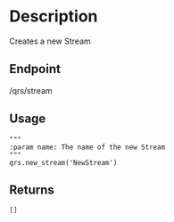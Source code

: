# Description
Creates a new Stream

## Endpoint
/qrs/stream

## Usage
```
"""
:param name: The name of the new Stream
"""
qrs.new_stream('NewStream')
```
## Returns
```
[]
```

